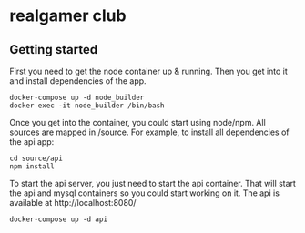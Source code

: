 # realgamer club

## Getting started

First you need to get the node container up & running. Then you get into it and install dependencies of the app.

```
docker-compose up -d node_builder
docker exec -it node_builder /bin/bash
```

Once you get into the container, you could start using node/npm. All sources are mapped in /source. For example,
to install all dependencies of the api app:

```
cd source/api
npm install
```

To start the api server, you just need to start the api container. That will start the api and mysql containers
so you could start working on it. The api is available at http://localhost:8080/

```
docker-compose up -d api
```